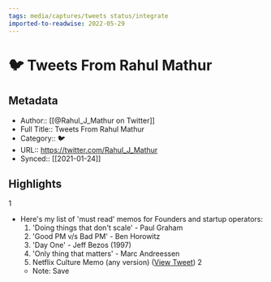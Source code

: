 ```yaml
---
tags: media/captures/tweets status/integrate
imported-to-readwise: 2022-05-29
---
```

# 🐦 Tweets From Rahul Mathur

## Metadata
- Author:: [[@Rahul_J_Mathur on Twitter]]
- Full Title:: Tweets From Rahul Mathur
- Category:: 🐦
- URL:: https://twitter.com/Rahul_J_Mathur
- Synced:: [[2021-01-24]]

## Highlights
1
- Here's my list of 'must read' memos for Founders and startup operators:
  1. 'Doing things that don't scale' - Paul Graham
  2. 'Good PM v/s Bad PM' - Ben Horowitz
  3. 'Day One' - Jeff Bezos (1997)
  4. 'Only thing that matters' - Marc Andreessen
  5. Netflix Culture Memo (any version) ([View Tweet](https://twitter.com/search?q=Here%27s%20my%20list%20of%20%27must%20read%27%20memos%20for%20Founders%20and%20startup%20operators%3A%20%201.%20%27Doing%20things%20that%20don%27t%20scale%27%20-%20Paul%20Graham%202.%20%27Good%20PM%20v/s%20Bad%20PM%27%20-%20Ben%20Horowitz%203.%20%27Day%20One%27%20-%20Jeff%20Bezos%20%281997%29%204.%20%27Only%20thing%20that%20matters%27%20-%20Marc%20Andreessen%20%28from%3A%40Rahul_J_Mathur%29))
2
    - Note: Save
